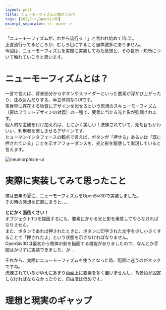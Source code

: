 ```yaml
---
layout: post
title: ニューモーフィズムに触れてみて
tags: [GUI,C++,OpenSiv3D]
excerpt_separator: <!--more-->
---
```


「ニューモーフィズムがこれから流行る！」と言われ始めて1年半。  
正直流行ってるどころか、むしろ目にすること自体滅多にありません。  
今回は、ニューモーフィズムを実際に実装してみた感想と、その長所・短所について触れていこうと思います。

<!--more-->



# ニューモーフィズムとは？

一言で言えば、背景部分からボタンやスライダーといった要素が浮かび上がったり、沈み込んだりする、半立体的なGUIです。  
実世界に存在する物質にデザインを似せるという思想のスキューモーフィズム（要はフラットデザインの対義）の一種で、要素に当たる光と影が強調されます。  
個人的な主観を付け加えれば、とにかく美しい！洗練されていて、見た目もかわいい、利用者を楽しませるデザインです。  
ヒューマンインタフェースの観点で言えば、ボタンが「押せる」あるいは「既に押されている」ことを示すアフォーダンスを、光と影を駆使して実現していると言えます。

![neumorphism-ui](../../../assets/img/post/neumorphism-ui.png)



# 実際に実装してみて思ったこと

僕は去年の夏に、ニューモーフィズムをOpenSiv3Dで実装しました。  
その時の感想を正直に言うと、、、  

**とにかく面倒くさい！**  
オブジェクト1つを描画するにも、要素にかかる光と影を用意してやらなければなりません。  
また、ボタンであれば押されたときに、ボタンに印字された文字を少し小さくすることで「押されたよ」という状態を示さなければなりません。  
OpenSiv3Dは最初から物体の影を描画する機能がありましたので、なんとか手間はかけずに実装できました、が…  

それから、実際にニューモーフィズムを使うとなった時、配置に迷うのがネックですね。  
洗練されているがゆえにあまり画面上に要素を多く置けませんし、背景色が固定しなければならなかったりと、自由度は低めです。



# 理想と現実のギャップ



